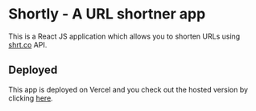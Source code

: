 # Shortly - A URL shortner app

This is a React JS application which allows you to shorten URLs using [shrt.co](https://shrtco.de/) API.

## Deployed

This app is deployed on Vercel and you check out the hosted version by clicking [here](https://url-shortner-lime.vercel.app/).